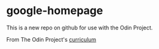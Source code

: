 # google-homepage

This is a new repo on github for use with the Odin Project.

From The Odin Project's [curriculum](http://www.theodinproject.com/web-development-101/html-css)
